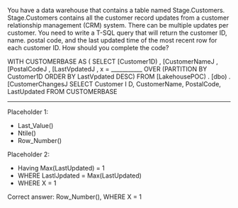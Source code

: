 You have a data warehouse that contains a table named Stage.Customers. Stage.Customers contains all the customer record updates from a customer relationship management (CRM) system. There can be multiple updates per customer.
You need to write a T-SQL query that will return the customer ID, name. postal code, and the last updated time of the most recent row for each customer ID.
How should you complete the code? 

WITH CUSTOMERBASE AS (
SELECT [Customer1D)
, [CustomerNameJ
, [PostalCodeJ
, [LastVpdatedJ
, x = ___________
OVER (PARTITION BY Customer1D
ORDER BY LastVpdated DESC)
FROM [LakehousePOC) . [dbo) . [CustomerChangesJ
SELECT Customer I D, CustomerName, PostalCode, LastUpdated
FROM CUSTOMERBASE
____________

Placeholder 1:
- Last_Value()
- Ntile()
- Row_Number()

Placeholder 2:
- Having Max(LastUpdated) = 1
- WHERE LastlJpdated = Max(LastUpdated)
- WHERE X = 1

Correct answer: Row_Number(), WHERE X = 1
